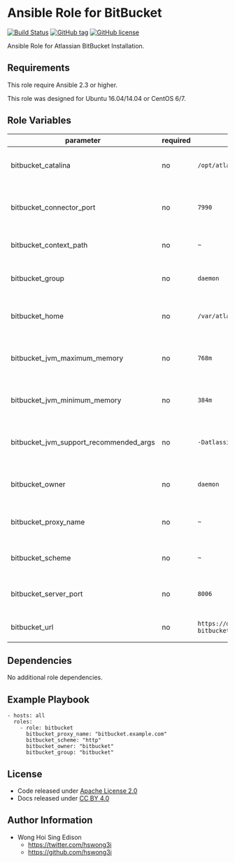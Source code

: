Ansible Role for BitBucket
==========================

[![Build Status](https://travis-ci.org/alvistack/ansible-role-bitbucket.svg?branch=master)](https://travis-ci.org/alvistack/ansible-role-bitbucket)
[![GitHub tag](https://img.shields.io/github/tag/alvistack/ansible-role-bitbucket.svg)](https://github.com/alvistack/ansible-role-bitbucket)
[![GitHub license](https://img.shields.io/github/license/alvistack/ansible-role-bitbucket.svg)](https://github.com/alvistack/ansible-role-bitbucket/blob/master/LICENSE)

Ansible Role for Atlassian BitBucket Installation.

Requirements
------------

This role require Ansible 2.3 or higher.

This role was designed for Ubuntu 16.04/14.04 or CentOS 6/7.

Role Variables
--------------

<table>
<colgroup>
<col width="20%" />
<col width="20%" />
<col width="20%" />
<col width="20%" />
<col width="20%" />
</colgroup>
<thead>
<tr class="header">
<th>parameter</th>
<th>required</th>
<th>default</th>
<th>choices</th>
<th>comments</th>
</tr>
</thead>
<tbody>
<tr class="odd">
<td>bitbucket_catalina</td>
<td>no</td>
<td><code>/opt/atlassian/bitbucket</code></td>
<td></td>
<td>Location for the BitBucket installation directory</td>
</tr>
<tr class="even">
<td>bitbucket_connector_port</td>
<td>no</td>
<td><code>7990</code></td>
<td></td>
<td>BitBucket Apache Tomcat connector port</td>
</tr>
<tr class="odd">
<td>bitbucket_context_path</td>
<td>no</td>
<td><code>~</code></td>
<td></td>
<td>Context path for BitBucket installation</td>
</tr>
<tr class="even">
<td>bitbucket_group</td>
<td>no</td>
<td><code>daemon</code></td>
<td></td>
<td>Name of the group that should own the file</td>
</tr>
<tr class="odd">
<td>bitbucket_home</td>
<td>no</td>
<td><code>/var/atlassian/application-data/bitbucket</code></td>
<td></td>
<td>Location for the BitBucket home directory</td>
</tr>
<tr class="even">
<td>bitbucket_jvm_maximum_memory</td>
<td>no</td>
<td><code>768m</code></td>
<td></td>
<td>BitBucket JVM maximum memory usage</td>
</tr>
<tr class="odd">
<td>bitbucket_jvm_minimum_memory</td>
<td>no</td>
<td><code>384m</code></td>
<td></td>
<td>BitBucket JVM minimum memory usage</td>
</tr>
<tr class="even">
<td>bitbucket_jvm_support_recommended_args</td>
<td>no</td>
<td><code>-Datlassian.plugins.enable.wait=300</code></td>
<td></td>
<td>Atlassian Support recommended JVM arguments</td>
</tr>
<tr class="odd">
<td>bitbucket_owner</td>
<td>no</td>
<td><code>daemon</code></td>
<td></td>
<td>Name of the user that should own the file</td>
</tr>
<tr class="even">
<td>bitbucket_proxy_name</td>
<td>no</td>
<td><code>~</code></td>
<td></td>
<td>Domain name for working with reverse proxy</td>
</tr>
<tr class="odd">
<td>bitbucket_scheme</td>
<td>no</td>
<td><code>~</code></td>
<td><ul>
<li><code>http</code></li>
<li><code>https</code></li>
</ul></td>
<td>Scheme for working with reverse proxy</td>
</tr>
<tr class="even">
<td>bitbucket_server_port</td>
<td>no</td>
<td><code>8006</code></td>
<td></td>
<td>BitBucket Apache Tomcat server port</td>
</tr>
<tr class="odd">
<td>bitbucket_url</td>
<td>no</td>
<td><code>https://downloads.atlassian.com/software/stash/downloads/atlassian-bitbucket-5.3.1.tar.gz</code></td>
<td></td>
<td>URL for download archive</td>
</tr>
</tbody>
</table>

Dependencies
------------

No additional role dependencies.

Example Playbook
----------------

    - hosts: all
      roles:
        - role: bitbucket
          bitbucket_proxy_name: "bitbucket.example.com"
          bitbucket_scheme: "http"
          bitbucket_owner: "bitbucket"
          bitbucket_group: "bitbucket"

License
-------

-   Code released under [Apache License 2.0](https://github.com/alvistack/ansible-role-bitbucket/blob/master/LICENSE)
-   Docs released under [CC BY 4.0](http://creativecommons.org/licenses/by/4.0/)

Author Information
------------------

-   Wong Hoi Sing Edison
    -   <https://twitter.com/hswong3i>
    -   <https://github.com/hswong3i>

